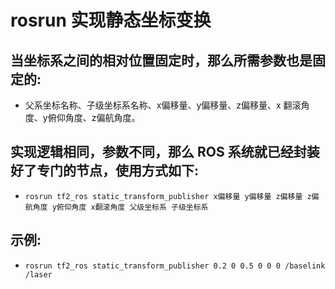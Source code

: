 # rosrun 实现静态坐标变换

## 当坐标系之间的相对位置固定时，那么所需参数也是固定的: 
* 父系坐标名称、子级坐标系名称、x偏移量、y偏移量、z偏移量、x 翻滚角度、y俯仰角度、z偏航角度。
## 实现逻辑相同，参数不同，那么 ROS 系统就已经封装好了专门的节点，使用方式如下:  
* `rosrun tf2_ros static_transform_publisher x偏移量 y偏移量 z偏移量 z偏航角度 y俯仰角度 x翻滚角度 父级坐标系 子级坐标系`
## 示例:
* `rosrun tf2_ros static_transform_publisher 0.2 0 0.5 0 0 0 /baselink /laser`
